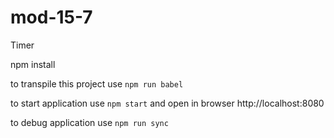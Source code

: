 # mod-15-7
Timer

npm install

to transpile this project use `npm run babel`  

to start application use `npm start` and open in browser http://localhost:8080

to debug application use `npm run sync`
